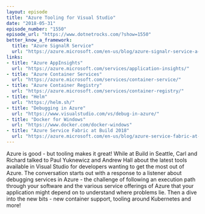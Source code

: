 ```yaml
---
layout: episode
title: "Azure Tooling for Visual Studio"
date: "2018-05-31"
episode_number: "1550"
episode_url: "https://www.dotnetrocks.com/?show=1550"
better_know_a_framework:
  title: "Azure SignalR Service"
  url: "https://azure.microsoft.com/en-us/blog/azure-signalr-service-a-fully-managed-service-to-add-real-time-functionality/"
links:
- title: "Azure AppInsights"
  url: "https://azure.microsoft.com/services/application-insights/"
- title: "Azure Container Services"
  url: "https://azure.microsoft.com/services/container-service/"
- title: "Azure Container Registry"
  url: "https://azure.microsoft.com/services/container-registry/"
- title: "Helm"
  url: "https://helm.sh/"
- title: "Debugging in Azure"
  url: "https://www.visualstudio.com/vs/debug-in-azure/"
- title: "Docker for Windows"
  url: "https://www.docker.com/docker-windows"
- title: "Azure Service Fabric at Build 2018"
  url: "https://azure.microsoft.com/en-us/blog/azure-service-fabric-at-microsoft-build-2018/"
---
```


Azure is good - but tooling makes it great! While at Build in Seattle, Carl and Richard talked to Paul Yuknewicz and Andrew Hall about the latest tools available in Visual Studio for developers wanting to get the most out of Azure. The conversation starts out with a response to a listener about debugging services in Azure - the challenge of following an execution path through your software and the various service offerings of Azure that your application might depend on to understand where problems lie. Then a dive into the new bits - new container support, tooling around Kubernetes and more!
